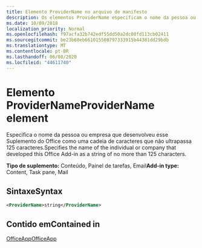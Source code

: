 ```yaml
---
title: Elemento ProviderName no arquivo de manifesto
description: Os elementos ProviderName especificam o nome da pessoa ou empresa que desenvolveu este suplemento do Office.
ms.date: 10/09/2018
localization_priority: Normal
ms.openlocfilehash: f97acfa32b742edf55dd50a2dc00fd113cb02411
ms.sourcegitcommit: be23b68eb661015508797333915b44381dd29bdb
ms.translationtype: MT
ms.contentlocale: pt-BR
ms.lasthandoff: 06/08/2020
ms.locfileid: "44611740"
---
```

# <a name="providername-element"></a><span data-ttu-id="e1b90-103">Elemento ProviderName</span><span class="sxs-lookup"><span data-stu-id="e1b90-103">ProviderName element</span></span>

<span data-ttu-id="e1b90-104">Especifica o nome da pessoa ou empresa que desenvolveu esse Suplemento do Office como uma cadeia de caracteres que não ultrapassa 125 caracteres.</span><span class="sxs-lookup"><span data-stu-id="e1b90-104">Specifies the name of the individual or company that developed this Office Add-in as a string of no more than 125 characters.</span></span>

<span data-ttu-id="e1b90-105">**Tipo de suplemento:** Conteúdo, Painel de tarefas, Email</span><span class="sxs-lookup"><span data-stu-id="e1b90-105">**Add-in type:** Content, Task pane, Mail</span></span>

## <a name="syntax"></a><span data-ttu-id="e1b90-106">Sintaxe</span><span class="sxs-lookup"><span data-stu-id="e1b90-106">Syntax</span></span>

```XML
<ProviderName>string</ProviderName>
```

## <a name="contained-in"></a><span data-ttu-id="e1b90-107">Contido em</span><span class="sxs-lookup"><span data-stu-id="e1b90-107">Contained in</span></span>

[<span data-ttu-id="e1b90-108">OfficeApp</span><span class="sxs-lookup"><span data-stu-id="e1b90-108">OfficeApp</span></span>](officeapp.md)

